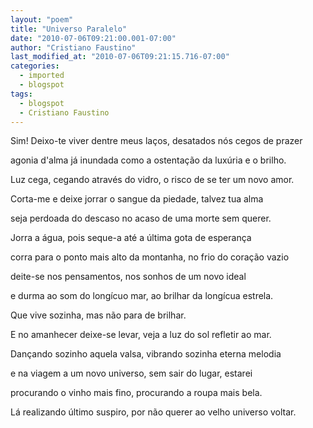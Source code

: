 ```yaml
---
layout: "poem"
title: "Universo Paralelo"
date: "2010-07-06T09:21:00.001-07:00"
author: "Cristiano Faustino"
last_modified_at: "2010-07-06T09:21:15.716-07:00"
categories:
  - imported
  - blogspot
tags:
  - blogspot
  - Cristiano Faustino
---
```


Sim! Deixo-te viver dentre meus laços, desatados nós cegos de prazer

agonia d'alma já inundada como a ostentação da luxúria e o brilho.

Luz cega, cegando através do vidro, o risco de se ter um novo amor.

Corta-me e deixe jorrar o sangue da piedade, talvez tua alma

seja perdoada do descaso no acaso de uma morte sem querer.

Jorra a água, pois seque-a até a última gota de esperança

corra para o ponto mais alto da montanha, no frio do coração vazio

deite-se nos pensamentos, nos sonhos de um novo ideal

e durma ao som do longícuo mar, ao brilhar da longícua estrela.

Que vive sozinha, mas não para de brilhar.

E no amanhecer deixe-se levar, veja a luz do sol refletir ao mar.

Dançando sozinho aquela valsa, vibrando sozinha eterna melodia

e na viagem a um novo universo, sem sair do lugar, estarei

procurando o vinho mais fino, procurando a roupa mais bela.

Lá realizando último suspiro, por não querer ao velho universo voltar.